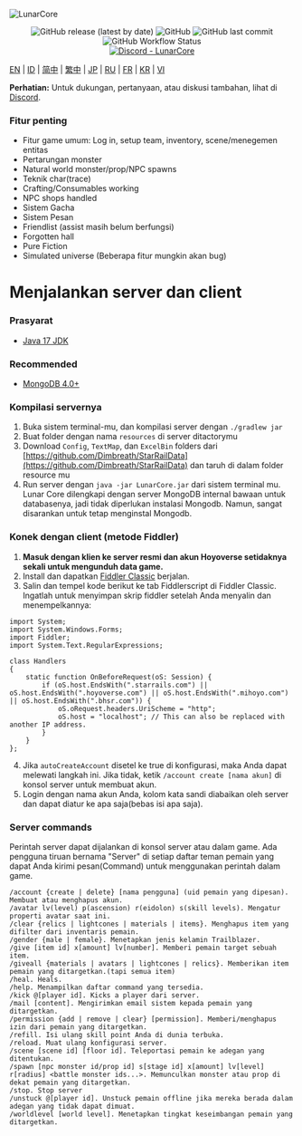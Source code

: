![LunarCore](https://socialify.git.ci/Melledy/LunarCore/image?description=1&descriptionEditable=A%20game%20server%20reimplementation%20for%20version%202.4.0%20of%20a%20certain%20turn-based%20anime%20game%20for%20educational%20purposes.%20&font=Inter&forks=1&issues=1&language=1&name=1&owner=1&pulls=1&stargazers=1&theme=Light)
<div align="center"><img alt="GitHub release (latest by date)" src="https://img.shields.io/github/v/release/Melledy/LunarCore?logo=java&style=for-the-badge"> <img alt="GitHub" src="https://img.shields.io/github/license/Melledy/LunarCore?style=for-the-badge"> <img alt="GitHub last commit" src="https://img.shields.io/github/last-commit/Melledy/LunarCore?style=for-the-badge"> <img alt="GitHub Workflow Status" src="https://img.shields.io/github/actions/workflow/status/Melledy/LunarCore/build.yml?branch=development&logo=github&style=for-the-badge"></div>

<div align="center"><a href="https://discord.gg/cfPKJ6N5hw"><img alt="Discord - LunarCore" src="https://img.shields.io/discord/1163718404067303444?label=Discord&logo=discord&style=for-the-badge"></a></div>

[EN](README.md) | [ID](docs/README_id-ID.md) | [简中](docs/README_zh-CN.md) | [繁中](docs/README_zh-TW.md) | [JP](docs/README_ja-JP.md) | [RU](docs/README_ru-RU.md) | [FR](docs/README_fr-FR.md) | [KR](docs/README_ko-KR.md) | [VI](docs/README_vi-VI.md)

**Perhatian:** Untuk dukungan, pertanyaan, atau diskusi tambahan, lihat di [Discord](https://discord.gg/cfPKJ6N5hw).

### Fitur penting
- Fitur game umum: Log in, setup team, inventory, scene/menegemen entitas
- Pertarungan monster
- Natural world monster/prop/NPC spawns
- Teknik char(trace)
- Crafting/Consumables working
- NPC shops handled
- Sistem Gacha
- Sistem Pesan
- Friendlist (assist masih belum berfungsi)
- Forgotten hall
- Pure Fiction
- Simulated universe (Beberapa fitur mungkin akan bug)

# Menjalankan server dan client

### Prasyarat
* [Java 17 JDK](https://www.oracle.com/java/technologies/javase/jdk17-archive-downloads.html)

### Recommended
* [MongoDB 4.0+](https://www.mongodb.com/try/download/community)

### Kompilasi servernya
1. Buka sistem terminal-mu, dan kompilasi server dengan `./gradlew jar`
2. Buat folder dengan nama `resources` di server ditactorymu
3. Download `Config`, `TextMap`, dan `ExcelBin` folders dari [https://github.com/Dimbreath/StarRailData](https://github.com/Dimbreath/StarRailData) dan taruh di dalam folder resource mu
4. Run server dengan `java -jar LunarCore.jar` dari sistem terminal mu. Lunar Core dilengkapi dengan server MongoDB internal bawaan untuk databasenya, jadi tidak diperlukan instalasi Mongodb. Namun, sangat disarankan untuk tetap menginstal Mongodb.

### Konek dengan client (metode Fiddler)
1. **Masuk dengan klien ke server resmi dan akun Hoyoverse setidaknya sekali untuk mengunduh data game.**
2. Install dan dapatkan [Fiddler Classic](https://www.telerik.com/fiddler) berjalan.
3. Salin dan tempel kode berikut ke tab Fiddlerscript di Fiddler Classic. Ingatlah untuk menyimpan skrip fiddler setelah Anda menyalin dan menempelkannya:

```
import System;
import System.Windows.Forms;
import Fiddler;
import System.Text.RegularExpressions;

class Handlers
{
    static function OnBeforeRequest(oS: Session) {
        if (oS.host.EndsWith(".starrails.com") || oS.host.EndsWith(".hoyoverse.com") || oS.host.EndsWith(".mihoyo.com") || oS.host.EndsWith(".bhsr.com")) {
            oS.oRequest.headers.UriScheme = "http";
            oS.host = "localhost"; // This can also be replaced with another IP address.
        }
    }
};
```

4. Jika `autoCreateAccount` disetel ke true di konfigurasi, maka Anda dapat melewati langkah ini. Jika tidak, ketik `/account create [nama akun]` di konsol server untuk membuat akun.
5. Login dengan nama akun Anda, kolom kata sandi diabaikan oleh server dan dapat diatur ke apa saja(bebas isi apa saja).

### Server commands
Perintah server dapat dijalankan di konsol server atau dalam game. Ada pengguna tiruan bernama "Server" di setiap daftar teman pemain yang dapat Anda kirimi pesan(Command) untuk menggunakan perintah dalam game.

```
/account {create | delete} [nama pengguna] (uid pemain yang dipesan). Membuat atau menghapus akun.
/avatar lv(level) p(ascension) r(eidolon) s(skill levels). Mengatur properti avatar saat ini.
/clear {relics | lightcones | materials | items}. Menghapus item yang difilter dari inventaris pemain.
/gender {male | female}. Menetapkan jenis kelamin Trailblazer.
/give [item id] x[amount] lv[number]. Memberi pemain target sebuah item.
/giveall {materials | avatars | lightcones | relics}. Memberikan item pemain yang ditargetkan.(tapi semua item)
/heal. Heals.
/help. Menampilkan daftar command yang tersedia.
/kick @[player id]. Kicks a player dari server.
/mail [content]. Mengirimkan email sistem kepada pemain yang ditargetkan.
/permission {add | remove | clear} [permission]. Memberi/menghapus izin dari pemain yang ditargetkan.
/refill. Isi ulang skill point Anda di dunia terbuka.
/reload. Muat ulang konfigurasi server.
/scene [scene id] [floor id]. Teleportasi pemain ke adegan yang ditentukan.
/spawn [npc monster id/prop id] s[stage id] x[amount] lv[level] r[radius] <battle monster ids...>. Memunculkan monster atau prop di dekat pemain yang ditargetkan.
/stop. Stop server
/unstuck @[player id]. Unstuck pemain offline jika mereka berada dalam adegan yang tidak dapat dimuat.
/worldlevel [world level]. Menetapkan tingkat keseimbangan pemain yang ditargetkan.
```
